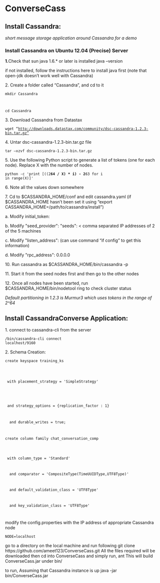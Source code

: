 ConverseCass
============

<h2>Install Cassandra: </h2>
<em>short message storage application around Cassandra for a demo</em>

<h3>Install Cassandra on Ubuntu 12.04 (Precise) Server</h3>

<p><strong>1.</strong>Check that sun java 1.6.* or later is installed
java –version
</p>
if not installed, follow the instructions here to install java first (note that open-jdk doesn’t work well with Cassandra)

<p>2. Create a folder called “Cassandra”, and cd to it</p>

<code><p>mkdir Cassandra</p>


cd Cassandra</code>

<p>3. Download Cassandra from Datastax</p>


<code>wget “http://downloads.datastax.com/community/dsc-cassandra-1.2.3-bin.tar.gz”</code>

<p>4.	Untar dsc-cassandra-1.2.3-bin.tar.gz file</p>



<code>tar –xzvf dsc-cassandra-1.2.3-bin.tar.gz</code>

<p>5.	Use the following Python script to generate a list of tokens (one for each node). Replace X with the number of nodes.</p>



<code>python -c 'print [((2**64 / X) * i) - 2**63 for i in range(X)]'</code>

<p>6. Note all the values down somewhere</p>



<p>7. Cd to $CASSANDRA_HOME/conf and edit cassandra.yaml  (if $CASSANDRA_HOME hasn’t been set   it using “export CASSANDRA_HOME=/path/to/cassandra/install”)</p>



<p>a.       Modify initial_token: <one of the values from python script output> </p>



<p>b.      Modify "seed_provider":   "seeds": < comma separated IP addresses of 2 of the 5 machines </p>


<p>c.        Modify "listen_address": <IP address of the machine> (can use command “if config” to get this information)</p>


<p>d.       Modify "rpc_address":  0.0.0.0 </p>



<p>10.   Run cassandra as $CASSANDRA_HOME/bin/cassandra -p <path to PID file></p>

 

<p>11.   Start it from the seed nodes first and then go to the other nodes </p>



<p>12. Once all nodes have been started, run $CASSANDRA_HOME/bin/nodetool ring to check cluster status</p>



<em>Default partitioning in 1.2.3 is Murmur3 which uses tokens in the range of 2^64</em>
 
<h2>Install CassandraConverse Application: </h2>



</strong></p>

<p>1. connect to cassandra-cli from the server</p>


<code><cassandra-install>/bin/cassandra-cli
 connect localhost/9160</code>
	
<p>2. Schema Creation:</p>


<code><p>create keyspace training_ks</p>


 <p> with placement_strategy = 'SimpleStrategy'</p>


 <p> and strategy_options = {replication_factor : 1}</p>
<p>  and durable_writes = true;</code></p>



<code>
<p>create column family chat_conversation_comp</p>
 <p> with column_type = 'Standard'</p>
<p>  and comparator = 'CompositeType(TimeUUIDType,UTF8Type)'</p>
<p>  and default_validation_class = 'UTF8Type'</p>
<p>  and key_validation_class = 'UTF8Type'</p>
</code>

<p>modify the config.properties with the IP address of appropriate Cassandra node</p>


<code>NODE=localhost</code>
<p> go to a directory on the local machine and run following
git clone https://github.com/ameet123/ConverseCass.git
All the files required will be downloaded
then cd into ConverseCass and simply run,
ant
This will build ConverseCass.jar under bin/
</p>
<p> to run,
Assuming that Cassandra instance is up
java -jar bin/ConverseCass.jar
</p>